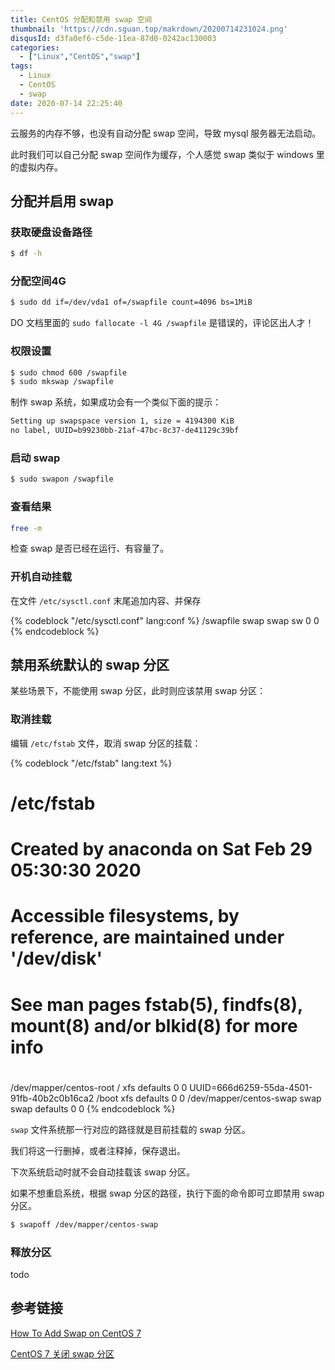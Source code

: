 ```yaml
---
title: CentOS 分配和禁用 swap 空间
thumbnail: 'https://cdn.sguan.top/makrdown/20200714231024.png'
disqusId: d3fa0ef6-c5de-11ea-87d0-0242ac130003
categories:
  - ["Linux","CentOS","swap"]
tags:
  - Linux
  - CentOS
  - swap
date: 2020-07-14 22:25:40
---
```


云服务的内存不够，也没有自动分配 swap 空间，导致 mysql 服务器无法启动。

此时我们可以自己分配 swap 空间作为缓存，个人感觉 swap 类似于 windows 里的虚拟内存。

<!-- more -->

## 分配并启用 swap

### 获取硬盘设备路径

```bash
$ df -h
```

### 分配空间4G

```bash
$ sudo dd if=/dev/vda1 of=/swapfile count=4096 bs=1MiB
```

DO 文档里面的 `sudo fallocate -l 4G /swapfile` 是错误的，评论区出人才！

### 权限设置

```bash
$ sudo chmod 600 /swapfile
$ sudo mkswap /swapfile
```

制作 swap 系统，如果成功会有一个类似下面的提示：

```bash
Setting up swapspace version 1, size = 4194300 KiB
no label, UUID=b99230bb-21af-47bc-8c37-de41129c39bf
```

### 启动 swap

```bash
$ sudo swapon /swapfile
```

### 查看结果

```bash
free -m
```

检查 swap 是否已经在运行、有容量了。

### 开机自动挂载

在文件 `/etc/sysctl.conf` 末尾追加内容、并保存

{% codeblock "/etc/sysctl.conf" lang:conf %}
/swapfile   swap    swap    sw  0   0
{% endcodeblock %}

## 禁用系统默认的 swap 分区

某些场景下，不能使用 swap 分区，此时则应该禁用 swap 分区：

### 取消挂载

编辑 `/etc/fstab` 文件，取消 swap 分区的挂载：

{% codeblock "/etc/fstab" lang:text %}
# /etc/fstab
# Created by anaconda on Sat Feb 29 05:30:30 2020
#
# Accessible filesystems, by reference, are maintained under '/dev/disk'
# See man pages fstab(5), findfs(8), mount(8) and/or blkid(8) for more info
#
/dev/mapper/centos-root /                       xfs     defaults        0 0
UUID=666d6259-55da-4501-91fb-40b2c0b16ca2 /boot                   xfs     defaults        0 0
/dev/mapper/centos-swap swap                    swap    defaults        0 0
{% endcodeblock %}

`swap` 文件系统那一行对应的路径就是目前挂载的 swap 分区。

我们将这一行删掉，或者注释掉，保存退出。

下次系统启动时就不会自动挂载该 swap 分区。

如果不想重启系统，根据 swap 分区的路径，执行下面的命令即可立即禁用 swap 分区。

```bash
$ swapoff /dev/mapper/centos-swap
```

### 释放分区

todo 

## 参考链接

[How To Add Swap on CentOS 7](https://www.digitalocean.com/community/tutorials/how-to-add-swap-on-centos-7)

[CentOS 7 关闭 swap 分区](https://blog.csdn.net/dejunyang/article/details/97972399)
